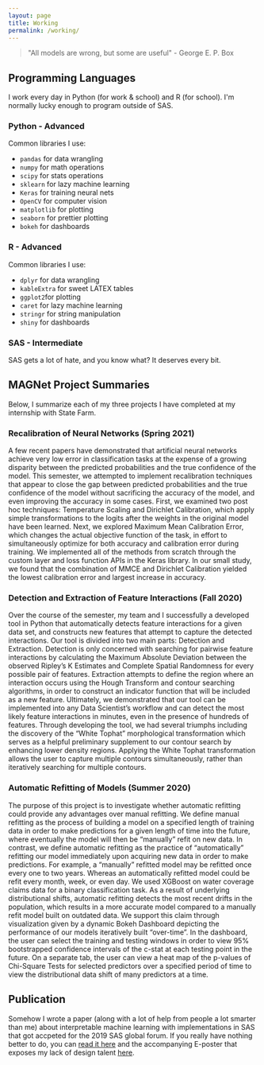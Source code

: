 ```yaml
---
layout: page
title: Working
permalink: /working/
---
```


> "All models are wrong, but some are useful" - George E. P. Box

## Programming Languages

I work every day in Python (for work & school) and R (for school). I'm normally lucky enough to program outside of SAS. 

### Python - Advanced

Common libraries I use:

- `pandas` for data wrangling
- `numpy` for math operations 
- `scipy` for stats operations
- `sklearn` for lazy machine learning
- `Keras` for training neural nets
- `OpenCV` for computer vision
- `matplotlib` for plotting
- `seaborn` for prettier plotting
- `bokeh` for dashboards

### R - Advanced

Common libraries I use:

- `dplyr` for data wrangling
- `kableExtra` for sweet LATEX tables
- `ggplot2`for plotting
- `caret` for lazy machine learning
- `stringr` for string manipulation
- `shiny` for dashboards

### SAS - Intermediate

SAS gets a lot of hate, and you know what? It deserves every bit. 


## MAGNet Project Summaries

Below, I summarize each of my three projects I have completed at my internship with State Farm. 

### Recalibration of Neural Networks (Spring 2021)

A few recent papers have demonstrated that artificial neural networks achieve very low error in classification tasks at the expense of a growing disparity between the predicted probabilities and the true confidence of the model. This semester, we attempted to implement recalibration techniques that appear to close the gap between predicted probabilities and the true confidence of the model without sacrificing the accuracy of the model, and even improving the accuracy in some cases. First, we examined two post hoc techniques: Temperature Scaling and Dirichlet Calibration, which apply simple transformations to the logits after the weights in the original model have been learned. Next, we explored Maximum Mean Calibration Error, which changes the actual objective function of the task, in effort to simultaneously optimize for both accuracy and calibration error during training. We implemented all of the methods from scratch through the custom layer and loss function APIs in the Keras library. In our small study, we found that the combination of MMCE and Dirichlet Calibration yielded the lowest calibration error and largest increase in accuracy. 


### Detection and Extraction of Feature Interactions (Fall 2020)

Over the course of the semester, my team and I successfully a developed tool in Python that automatically detects feature interactions for a given data set, and constructs new features that attempt to capture the detected interactions. Our tool is divided into two main parts: Detection and Extraction. Detection is only concerned with searching for pairwise feature interactions by calculating the Maximum Absolute Deviation between the observed Ripley’s K Estimates and Complete Spatial Randomness for every possible pair of features. Extraction attempts to define the region where an interaction occurs using the Hough Transform and contour searching algorithms, in order to construct an indicator function that will be included as a new feature.  Ultimately, we demonstrated that our tool can be implemented into any Data Scientist’s workflow and can detect the most likely feature interactions in minutes, even in the presence of hundreds of features. Through developing the tool, we had several triumphs including the discovery of the “White Tophat” morphological transformation which serves as a helpful preliminary supplement to our contour search by enhancing lower density regions. Applying the White Tophat transformation allows the user to capture multiple contours simultaneously, rather than iteratively searching for multiple contours.

### Automatic Refitting of Models (Summer 2020)

The purpose of this project is to investigate whether automatic refitting could provide any advantages over manual refitting. We define manual refitting as the process of building a model on a specified length of training data in order to make predictions for a given length of time into the future, where eventually the model will then be “manually” refit on new data. In contrast, we define automatic refitting as the practice of “automatically” refitting our model immediately upon acquiring new data in order to make predictions. For example, a “manually” refitted model may be refitted once every one to two years. Whereas an automatically refitted model could be refit every month, week, or even day. We used XGBoost on water coverage claims data for a binary classification task. As a result of underlying distributional shifts, automatic refitting detects the most recent drifts in the population, which results in a more accurate model compared to a manually refit model built on outdated data.  We support this claim through visualization given by a dynamic Bokeh Dashboard depicting the performance of our models iteratively built “over-time”. In the dashboard, the user can select the training and testing windows in order to view 95% bootstrapped confidence intervals of the c-stat at each testing point in the future. On a separate tab, the user can view a heat map of the p-values of Chi-Square Tests for selected predictors over a specified period of time to view the distributional data shift of many predictors at a time.

## Publication

Somehow I wrote a paper (along with a lot of help from people a lot smarter than me) about interpretable machine learning with implementations in SAS that got accpeted for the 2019 SAS global forum. If you really have nothing better to do, you can [read it here](https://www.sas.com/content/dam/SAS/support/en/sas-global-forum-proceedings/2020/5116-2020.pdf) and the accompanying E-poster that exposes my lack of design talent [here](https://drive.google.com/file/d/1yAAPK0YgsX-gb1ooGY5VBwnYg1Zt3Cpu/view?usp=sharing).  


